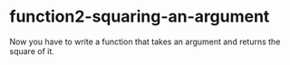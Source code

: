 # function2-squaring-an-argument

Now you have to write a function that takes an argument and returns the square of it.
